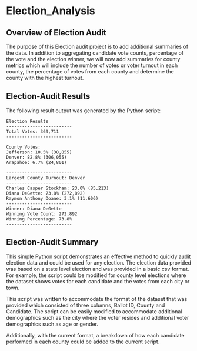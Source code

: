 # Election_Analysis
## Overview of Election Audit
The purpose of this Election audit project is to add additional summaries of the data.  In addition to aggregating candidate vote counts, percentage of the vote and the election winner, we will now add summaries for county metrics which will include the number of votes or voter turnout in each county, the percentage of votes from each county and determine the county with the highest turnout.
## Election-Audit Results
The following result output was generated by the Python script: 
```
Election Results
-------------------------
Total Votes: 369,711
-------------------------

County Votes:
Jefferson: 10.5% (38,855)
Denver: 82.8% (306,055)
Arapahoe: 6.7% (24,801)

-------------------------
Largest County Turnout: Denver
-------------------------
Charles Casper Stockham: 23.0% (85,213)
Diana DeGette: 73.8% (272,892)
Raymon Anthony Doane: 3.1% (11,606)
-------------------------
Winner: Diana DeGette
Winning Vote Count: 272,892
Winning Percentage: 73.8%
-------------------------
```    
## Election-Audit Summary
This simple Python script demonstrates an effective method to quickly audit election data and could be used for any election.  The election data provided was based on a state level election and was provided in a basic csv format. For example, the script could be modified for county level elections where the dataset shows votes for each candidate and the votes from each city or town.

This script was written to accommodate the format of the dataset that was provided which consisted of three columns, Ballot ID, County and Candidate.  The script can be easily modified to accommodate additional demographics such as the city where the voter resides and additional voter demographics such as age or gender.

Additionally, with the current format, a breakdown of how each candidate performed in each county could be added to the current script.  




